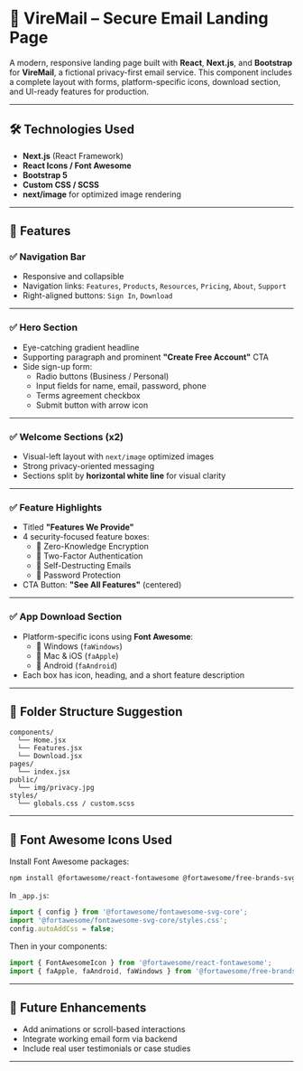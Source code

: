 # 📧 VireMail – Secure Email Landing Page

A modern, responsive landing page built with **React**, **Next.js**, and **Bootstrap** for **VireMail**, a fictional privacy-first email service. This component includes a complete layout with forms, platform-specific icons, download section, and UI-ready features for production.

---

## 🛠 Technologies Used

- **Next.js** (React Framework)
- **React Icons / Font Awesome**
- **Bootstrap 5**
- **Custom CSS / SCSS**
- **next/image** for optimized image rendering

---

## 🚀 Features

### ✅ Navigation Bar
- Responsive and collapsible
- Navigation links: `Features`, `Products`, `Resources`, `Pricing`, `About`, `Support`
- Right-aligned buttons: `Sign In`, `Download`

---

### ✅ Hero Section
- Eye-catching gradient headline
- Supporting paragraph and prominent **"Create Free Account"** CTA
- Side sign-up form:
  - Radio buttons (Business / Personal)
  - Input fields for name, email, password, phone
  - Terms agreement checkbox
  - Submit button with arrow icon

---

### ✅ Welcome Sections (x2)
- Visual-left layout with `next/image` optimized images
- Strong privacy-oriented messaging
- Sections split by **horizontal white line** for visual clarity

---

### ✅ Feature Highlights
- Titled **"Features We Provide"**
- 4 security-focused feature boxes:
  - 🔐 Zero-Knowledge Encryption
  - 🔐 Two-Factor Authentication
  - 🔐 Self-Destructing Emails
  - 🔐 Password Protection
- CTA Button: **"See All Features"** (centered)

---

### ✅ App Download Section
- Platform-specific icons using **Font Awesome**:
  - 🩟 Windows (`faWindows`)
  - 🍎 Mac & iOS (`faApple`)
  - 🤖 Android (`faAndroid`)
- Each box has icon, heading, and a short feature description

---

## 📆 Folder Structure Suggestion

```
components/
  └── Home.jsx
  └── Features.jsx
  └── Download.jsx
pages/
  └── index.jsx
public/
  └── img/privacy.jpg
styles/
  └── globals.css / custom.scss
```

---

## 📲 Font Awesome Icons Used

Install Font Awesome packages:

```bash
npm install @fortawesome/react-fontawesome @fortawesome/free-brands-svg-icons @fortawesome/free-solid-svg-icons @fortawesome/fontawesome-svg-core
```

In `_app.js`:

```js
import { config } from '@fortawesome/fontawesome-svg-core';
import '@fortawesome/fontawesome-svg-core/styles.css';
config.autoAddCss = false;
```

Then in your components:

```jsx
import { FontAwesomeIcon } from '@fortawesome/react-fontawesome';
import { faApple, faAndroid, faWindows } from '@fortawesome/free-brands-svg-icons';
```

---

## 🧪 Future Enhancements

- Add animations or scroll-based interactions
- Integrate working email form via backend
- Include real user testimonials or case studies

---
